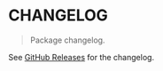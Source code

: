 # CHANGELOG

> Package changelog.

See [GitHub Releases](https://github.com/stdlib-js/assert-is-persymmetric-matrix/releases) for the changelog.